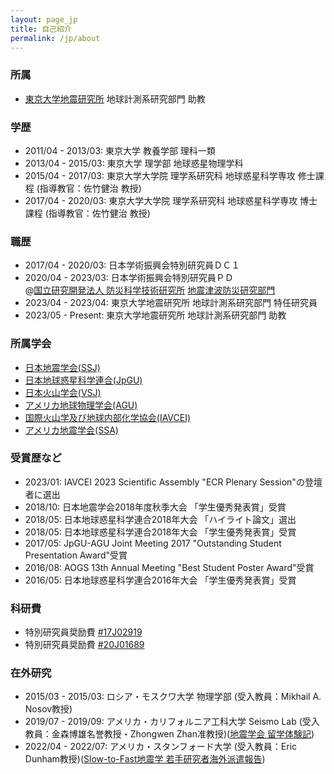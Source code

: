 ```yaml
---
layout: page_jp
title: 自己紹介
permalink: /jp/about
---
```


### <strong>所属</strong>
- [東京大学地震研究所](https://www.eri.u-tokyo.ac.jp/) 地球計測系研究部門 助教

### <strong>学歴</strong>
- 2011/04 - 2013/03: 東京大学 教養学部 理科一類
- 2013/04 - 2015/03: 東京大学 理学部 地球惑星物理学科
- 2015/04 - 2017/03: 東京大学大学院 理学系研究科 地球惑星科学専攻 修士課程 (指導教官：佐竹健治 教授)
- 2017/04 - 2020/03: 東京大学大学院 理学系研究科 地球惑星科学専攻 博士課程 (指導教官：佐竹健治 教授)

### <strong>職歴</strong>
- 2017/04 - 2020/03: 日本学術振興会特別研究員ＤＣ１
- 2020/04 - 2023/03: 日本学術振興会特別研究員ＰＤ <br>
   @[国立研究開発法人 防災科学技術研究所](https://www.bosai.go.jp/) [地震津波防災研究部門](https://www.bosai.go.jp/activity_special/researcher/earthquake-tsunami/index.html)
- 2023/04 - 2023/04: 東京大学地震研究所 地球計測系研究部門 特任研究員
- 2023/05 - Present: 東京大学地震研究所 地球計測系研究部門 助教

### <strong>所属学会</strong>
- [日本地震学会(SSJ)](https://www.zisin.jp/)
- [日本地球惑星科学連合(JpGU)](http://www.jpgu.org/)
- [日本火山学会(VSJ)](http://www.kazan-g.sakura.ne.jp/J/index.html)
- [アメリカ地球物理学会(AGU)](https://www.agu.org/)
- [国際火山学及び地球内部化学協会(IAVCEI)](https://www.iavceivolcano.org/)
- [アメリカ地震学会(SSA)](https://www.seismosoc.org/)

### <strong>受賞歴など</strong>
- 2023/01: IAVCEI 2023 Scientific Assembly "ECR Plenary Session"の登壇者に選出
- 2018/10: 日本地震学会2018年度秋季大会 「学生優秀発表賞」受賞
- 2018/05: 日本地球惑星科学連合2018年大会 「ハイライト論文」選出
- 2018/05:  日本地球惑星科学連合2018年大会 「学生優秀発表賞」受賞
- 2017/05: JpGU-AGU Joint Meeting 2017 "Outstanding Student Presentation Award"受賞
- 2016/08: AOGS 13th Annual Meeting "Best Student Poster Award"受賞
- 2016/05: 日本地球惑星科学連合2016年大会 「学生優秀発表賞」受賞

### <strong>科研費</strong>
- 特別研究員奨励費 [#17J02919](https://kaken.nii.ac.jp/ja/grant/KAKENHI-PROJECT-17J02919/)
- 特別研究員奨励費 [#20J01689](https://kaken.nii.ac.jp/ja/grant/KAKENHI-PROJECT-20J01689/)

### <strong>在外研究</strong>
- 2015/03 - 2015/03: ロシア・モスクワ大学 物理学部 (受入教員：Mikhail A. Nosov教授)
- 2019/07 - 2019/09: アメリカ・カリフォルニア工科大学 Seismo Lab (受入教員：金森博雄名誉教授・Zhongwen Zhan准教授)([地震学会 留学体験記](/assets/publications/SSJ_newsletter.pdf))
- 2022/04 - 2022/07: アメリカ・スタンフォード大学 (受入教員：Eric Dunham教授)([Slow-to-Fast地震学 若手研究者海外派遣報告](https://slow-to-fast-eq.org/news/overseas_2022/))

<!-- <div itemscope itemtype="https://schema.org/Person"><a itemprop="sameAs" content="https://orcid.org/0000-0002-2361-8482" href="https://orcid.org/0000-0002-2361-8482" target="orcid.widget" rel="me noopener noreferrer" style="vertical-align:top;"><img src="https://orcid.org/sites/default/files/images/orcid_16x16.png" style="width:1em;margin-right:.5em;" alt="ORCID iD icon">https://orcid.org/0000-0002-2361-8482</a></div> -->
